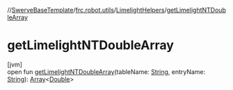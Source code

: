 //[SwerveBaseTemplate](../../../index.md)/[frc.robot.utils](../index.md)/[LimelightHelpers](index.md)/[getLimelightNTDoubleArray](get-limelight-n-t-double-array.md)

# getLimelightNTDoubleArray

[jvm]\
open fun [getLimelightNTDoubleArray](get-limelight-n-t-double-array.md)(tableName: [String](https://docs.oracle.com/javase/8/docs/api/java/lang/String.html), entryName: [String](https://docs.oracle.com/javase/8/docs/api/java/lang/String.html)): [Array](https://kotlinlang.org/api/latest/jvm/stdlib/kotlin/-array/index.html)&lt;[Double](https://kotlinlang.org/api/latest/jvm/stdlib/kotlin/-double/index.html)&gt;

